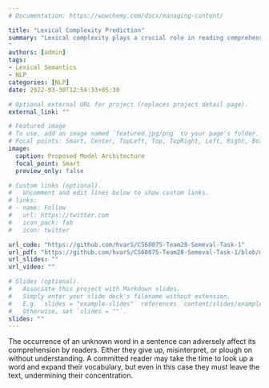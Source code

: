 ```yaml
---
# Documentation: https://wowchemy.com/docs/managing-content/

title: "Lexical Complexity Prediction"
summary: "Lexical complexity plays a crucial role in reading comprehension. Predicting lexical complexity accurately can enable a system to better guide a user to an appropriate text, or tailor a text to their needs. NLP systems have been developed to simplify texts for second language learners, native speakers with low literacy levels, and people with reading disabilities. Each potential word is assigned a judgment by a system to determine if it was deemed ‘complex’ or not.
"
authors: [admin]
tags:
- Lexical Semantics 
- NLP
categories: [NLP]
date: 2022-03-30T12:54:33+05:30

# Optional external URL for project (replaces project detail page).
external_link: ""

# Featured image
# To use, add an image named `featured.jpg/png` to your page's folder.
# Focal points: Smart, Center, TopLeft, Top, TopRight, Left, Right, BottomLeft, Bottom, BottomRight.
image:
  caption: Proposed Model Architecture
  focal_point: Smart
  preview_only: false

# Custom links (optional).
#   Uncomment and edit lines below to show custom links.
# links:
# - name: Follow
#   url: https://twitter.com
#   icon_pack: fab
#   icon: twitter

url_code: "https://github.com/hvarS/CS60075-Team28-Semeval-Task-1"
url_pdf: "https://github.com/hvarS/CS60075-Team28-Semeval-Task-1/blob/main/28_FinalReport.pdf"
url_slides: ""
url_video: ""

# Slides (optional).
#   Associate this project with Markdown slides.
#   Simply enter your slide deck's filename without extension.
#   E.g. `slides = "example-slides"` references `content/slides/example-slides.md`.
#   Otherwise, set `slides = ""`.
slides: ""
---
```



The occurrence of an unknown word in a sentence can adversely affect its comprehension by readers. Either they give up, misinterpret, or plough on without understanding. A committed reader may take the time to look up a word and expand their
vocabulary, but even in this case they must leave the text, undermining their concentration.